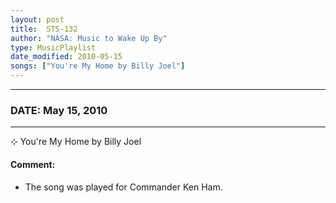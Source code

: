 ```yaml
---
layout: post
title:  STS-132
author: "NASA: Music to Wake Up By"
type: MusicPlaylist
date_modified: 2010-05-15
songs: ["You're My Home by Billy Joel"]
---
```


----
### DATE: May 15, 2010
----
⊹ You're My Home by Billy Joel

#### Comment:
* The song was played for Commander Ken Ham.



<br/>
<center>
	<a target="_blank"
	   href="https://twitter.com/intent/tweet?hashtags=Space,NASA,Playlist,NASAWakeupCalls,SpaceProgram&text={{ page.author}}, '{{ page.songs.first }}' {{ page.title }}, {{ page.date | date: '%B %d, %Y' }}. {{ site.url }}{{ page.url }}&via=nasawakeupcalls"><i class="fab fa-twitter" alt="Tweet this page" style="font-size: 1.3em;"></i></a>
	&nbsp; 	<i class="fas fa-user-astronaut" style="font-size: 1.5em;"></i> &nbsp;
    <a type="amzn" search="'You're My Home by Billy Joel'" category="popular music">
    <i class="fab fa-amazon" style="font-size: 1.3em;"></i></a>
</center>

